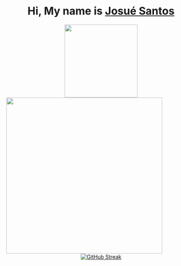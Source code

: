 
<div align='center'>
  <h1>
     Hi, My name is <a href="https://www.linkedin.com/in/jossdev/">Josué Santos</a>
  </h1>
</div>

<div align="center">
  <div align='center'>
  <img height="194px" src="https://github-readme-stats.vercel.app/api?username=josuesantos1&show_icons=true&theme=vision-friendly-dark&include_all_commits=true&count_private=true"/>
  <img align="left" height="415px" src="https://github-readme-stats.vercel.app/api/top-langs/?username=josuesantos1&langs_count=8&theme=vision-friendly-dark&hide_border=true">
</div>

  [![GitHub Streak](https://streak-stats.demolab.com?user=josuesantos1&theme=dark&border_radius=5&locale=pt-br&mode=weekly)](https://git.io/streak-stats)

</div>
